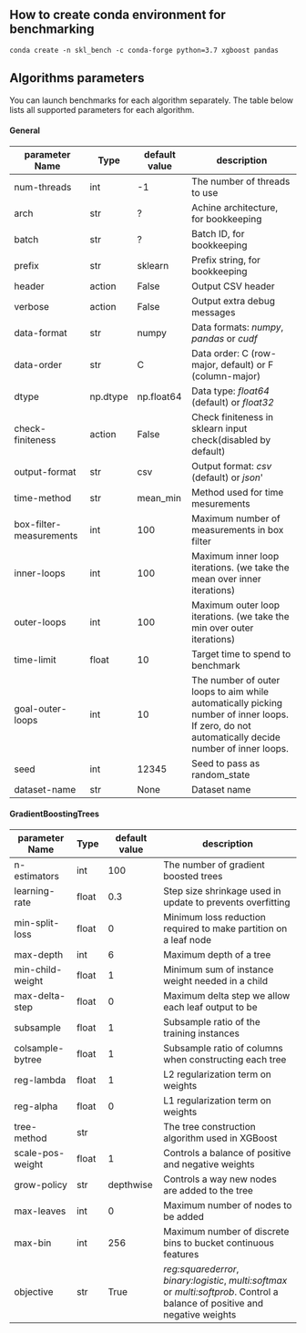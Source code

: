 ## How to create conda environment for benchmarking

    conda create -n skl_bench -c conda-forge python=3.7 xgboost pandas

##  Algorithms parameters

You can launch benchmarks for each algorithm separately. The table below lists all supported parameters for each algorithm.

#### General
| parameter Name  | Type | default value | description |
| ----- | ---- |---- |---- |
|num-threads|int|-1| The number of threads to use|
|arch|str|?|Achine architecture, for bookkeeping|
|batch|str|?|Batch ID, for bookkeeping|
|prefix|str|sklearn|Prefix string, for bookkeeping|
|header|action|False|Output CSV header|
|verbose|action|False|Output extra debug messages|
|data-format|str|numpy|Data formats: *numpy*, *pandas* or *cudf*|
|data-order|str|C|Data order: C (row-major, default) or F (column-major)|
|dtype|np.dtype|np.float64|Data type: *float64* (default) or *float32*|
|check-finiteness|action|False|Check finiteness in sklearn input check(disabled by default)|
|output-format|str|csv|Output format: *csv* (default) or *json*'|
|time-method|str|mean_min|Method used for time mesurements|
|box-filter-measurements|int|100|Maximum number of measurements in box filter|
|inner-loops|int|100|Maximum inner loop iterations. (we take the mean over inner iterations)|
|outer-loops|int|100|Maximum outer loop iterations. (we take the min over outer iterations)|
|time-limit|float|10|Target time to spend to benchmark|
|goal-outer-loops|int|10|The number of outer loops to aim while automatically picking number of inner loops. If zero, do not automatically decide number of inner loops.|
|seed|int|12345|Seed to pass as random_state|
|dataset-name|str|None|Dataset name|

#### GradientBoostingTrees

| parameter Name  | Type | default value | description |
| ----- | ---- |---- |---- |
| n-estimators | int | 100 | The number of gradient boosted trees |
| learning-rate | float | 0.3 | Step size shrinkage used in update to prevents overfitting|
| min-split-loss | float | 0 | Minimum loss reduction required to make partition on a leaf node |
| max-depth | int | 6 | Maximum depth of a tree |
| min-child-weight | float | 1 | Minimum sum of instance weight needed in a child |
| max-delta-step | float | 0 | Maximum delta step we allow each leaf output to be |
| subsample | float | 1 | Subsample ratio of the training instances |
| colsample-bytree | float | 1 | Subsample ratio of columns when constructing each tree |
| reg-lambda | float | 1 | L2 regularization term on weights |
| reg-alpha | float | 0 | L1 regularization term on weights |
| tree-method | str |  | The tree construction algorithm used in XGBoost |
| scale-pos-weight | float | 1 | Controls a balance of positive and negative weights |
| grow-policy | str | depthwise | Controls a way new nodes are added to the tree |
| max-leaves | int | 0 | Maximum number of nodes to be added |
| max-bin | int | 256 | Maximum number of discrete bins to bucket continuous features |
| objective | str | True | *reg:squarederror*, *binary:logistic*, *multi:softmax* or *multi:softprob*. Control a balance of positive and negative weights |
